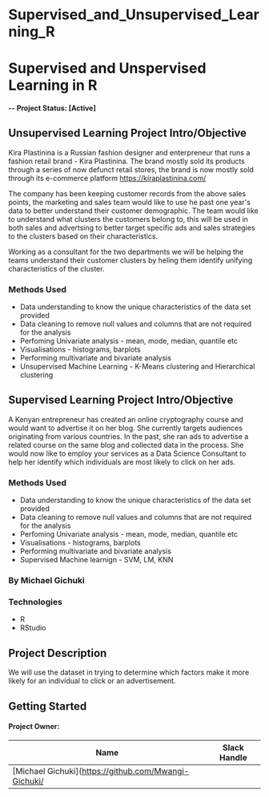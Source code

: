# Supervised_and_Unsupervised_Learning_R

# Supervised  and Unspervised Learning in R


#### -- Project Status: [Active]

## Unsupervised Learning Project Intro/Objective

Kira Plastinina is a Russian fashion designer and enterpreneur that runs a fashion retail brand - Kira Plastinina. The brand mostly sold its products through a series of now defunct retail stores, the brand is now mostly sold through its e-commerce platform https://kiraplastinina.com/

The company has been keeping customer records from the above sales points, the marketing and sales team would like to use he past one year's data to better understand their customer demographic. The team would like to understand what clusters the customers belong to, this will be used in both sales and advertsing to better target specific ads and sales strategies to the clusters based on their characteristics. 

Working as a consultant for the two departments we will be helping the teams understand their customer clusters by heling them identify unifying characteristics of the cluster.

### Methods Used

* Data understanding to know the unique characteristics of the data set provided
* Data cleaning to remove null values and columns that are not required for the analysis
* Perfoming Univariate analysis - mean, mode, median, quantile etc
* Visualisations - histograms, barplots
* Performing multivariate and bivariate analysis
* Unsupervised Machine Learning - K-Means clustering and Hierarchical clustering

## Supervised Learning Project Intro/Objective

A Kenyan entrepreneur has created an online cryptography course and would want to advertise it on her blog. She currently targets audiences originating from various countries. In the past, she ran ads to advertise a related course on the same blog and collected data in the process. She would now like to employ your services as a Data Science Consultant to help her identify which individuals are most likely to click on her ads.

### Methods Used

* Data understanding to know the unique characteristics of the data set provided
* Data cleaning to remove null values and columns that are not required for the analysis
* Perfoming Univariate analysis - mean, mode, median, quantile etc
* Visualisations - histograms, barplots
* Performing multivariate and bivariate analysis
* Supervised Machine learnign - SVM, LM, KNN

### By Michael Gichuki

### Technologies

* R
* RStudio

## Project Description

We will use the dataset in trying to determine which factors make it more likely for an individual to click or an advertisement. 


## Getting Started


#### Project Owner:

|Name     |  Slack Handle   | 
|---------|-----------------|
|[Michael Gichuki](https://github.com/Mwangi-Gichuki/

